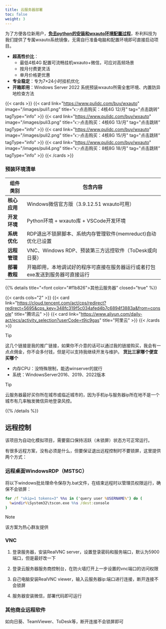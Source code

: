 ```yaml
---
title: 云服务器部署
toc: false
weight: 3
---
```


为了方便各位新用户，<u>**免去python的安装和wxauto环境配置过程**</u>，朴利科技为我们提供了专属wxauto系统镜像，无需自行准备电脑和配置环境即可直接启动项目。

- **超高性价比**：
  - 最低4核4G 配置可流畅挂机wxauto+微信，可应对高频场景
  - 按月付费更灵活
  - 单月价格更优惠
- **专业稳定**：专为7×24小时挂机优化
- **开箱即用**：Windows Server 2022 系统预装wxauto所需全套环境、内置防异地检查方法

{{< cards >}}
  {{< card link="https://www.pulidc.com/buy/wxauto" image="/images/puli1.png" title="👉点击购买：4核4G 12/月" tag="点击跳转" tagType="info" >}}
  {{< card link="https://www.pulidc.com/buy/wxauto" image="/images/puli3.png" title="👉点击购买：4核6G 13/月" tag="点击跳转" tagType="info" >}}
  {{< card link="https://www.pulidc.com/buy/wxauto" image="/images/puli2.png" title="👉点击购买：4核8G 15/月" tag="点击跳转" tagType="info" >}}
  {{< card link="https://www.pulidc.com/buy/wxauto" image="/images/puli4.png" title="👉点击购买：8核8G 18/月" tag="点击跳转" tagType="info" >}}
{{< /cards >}}

### 预装环境清单
| 组件类别     | 包含内容                                                     |
| ------------ | ------------------------------------------------------------ |
| **核心应用** | Windows微信官方版（3.9.12.51 wxauto可用）                    |
| **开发环境** | Python环境  +  wxauto库  + VSCode开发环境                    |
| **系统优化** | RDP退出不锁屏脚本、系统内存管理软件(memreduct)自动优化已设置 |
| **远程管理** | VNC、Windows RDP、预装第三方远控软件（ToDesk或向日葵）       |
| **部署教程** | 开箱即用，本地调试好的程序可直接在服务器运行或者打包exe发送到服务器可直接运行 |


{{% details title="<font color=\"#f1b826\">其他云服务器</font>" closed="true" %}}

{{< cards cols="2" >}}
  {{< card link="https://cloud.tencent.com/act/cps/redirect?redirect=5695&cps_key=348fc319f5c034afed4b7c6894f3883a&from=console" title="腾讯云" >}}
  {{< card link="https://www.aliyun.com/daily-act/ecs/activity_selection?userCode=t9ic9gas" title="阿里云" >}}
{{< /cards >}}

> [!TIP]
> 这几个链接是我的推广链接，如果你不介意的话可以通过我的链接购买，我会有一点点佣金，你不会多付钱，但是可以支持我继续开发与维护。
> **货比三家哪个便宜买哪个**

- 内存CPU：没特殊限制，能选winserver的就行
- 系统：WindowsServer2016、2019、2022版本

> [!TIP]
> 云服务器最好买你所在城市或临近城市的，因为手机ip与服务器ip所在地不是一个城市有几率触发微信异地登录风控。

{{% /details %}}

## 远程控制

该项目为自动化模拟项目，需要窗口保持活跃（未锁屏）状态方可正常运行。

有很多远程方案，没有必须是什么，但要保证退出远程控制时不要锁屏，这里提供两个方式：

### 远程桌面WindowsRDP（MSTSC）

将以下windows批处理命令保存为.bat文件，在结束远程时以管理员权限运行，确保不会锁屏：

```bat
for /f "skip=1 tokens=3" %%s in ('query user %USERNAME%') do (
  %windir%\System32\tscon.exe %%s /dest:console
)
```

> [!NOTE]
> 该方案为热心群友提供

### VNC

1. 登录服务器，安装RealVNC server，设置登录密码和服务端口，默认为5900端口，但是最好改一下

2. 登录云服务器服务商控制台，在防火墙打开上一步设置的vnc端口的访问权限

3. 自己电脑安装RealVNC viewer，输入云服务器ip:端口进行连接，断开连接不会锁屏

4. 服务器安装微信，部署代码即可运行

### 其他商业远程软件

如向日葵、TeamViewer、ToDesk等，断开连接不会锁屏即可